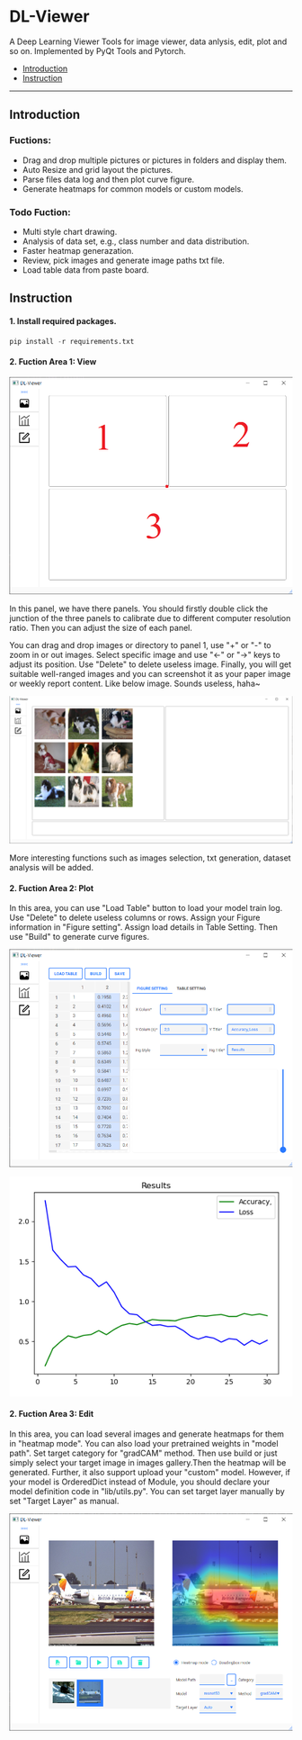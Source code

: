 # DL-Viewer
A Deep Learning Viewer Tools for image viewer, data anlysis, edit, plot and so on. Implemented by PyQt Tools and Pytorch.

- [Introduction](#Introduction)
- [Instruction](#Instruction)
------------

## Introduction
### Fuctions:
- Drag and drop multiple pictures or pictures in folders and display them.
- Auto Resize and grid layout the pictures.
- Parse files data log and then plot curve figure.
- Generate heatmaps for common models or custom models.

### Todo Fuction:
- Multi style chart drawing.
- Analysis of data set, e.g., class number and data distribution.
- Faster heatmap generazation.
- Review, pick images and generate image paths txt file. 
- Load table data from paste board. 

## Instruction
#### 1. Install required packages.
``` python
pip install -r requirements.txt
```

#### 2. Fuction Area 1: View

![](./figures/View.png)

In this panel, we have there panels. You should firstly double click the junction of the three panels to calibrate due to different computer resolution ratio. Then you can adjust the size of each panel.

You can drag and drop images or directory to panel 1, use "+" or "-" to zoom in or out images. Select specific image and use "←" or "→" keys to adjust its position. Use "Delete" to delete useless image. Finally, you will get suitable well-ranged images and you can screenshot it as your paper image or weekly report content. Like below image. Sounds useless, haha~

![](./figures/View_panel1.png)

More interesting functions such as images selection, txt generation, dataset analysis will be added.


#### 2. Fuction Area 2: Plot
In this area, you can use "Load Table" button to load your model train log. Use "Delete" to delete useless columns or rows. Assign your Figure information in "Figure setting". Assign load details in Table Setting. Then use "Build" to generate curve figures.

![](./figures/Plot.png)    

![](./figures/plot_figure1.png)

#### 2. Fuction Area 3: Edit
In this area, you can load several images and generate heatmaps for them in "heatmap mode". You can also load your pretrained weights in "model path". Set target category for "gradCAM" method. Then use build or just simply select your target image in images gallery.Then the heatmap will be generated. Further, it also support upload your "custom" model. However, if your model is OrderedDict instead of Module, you should declare your model definition code in "lib/utils.py". You can set target layer manually by set "Target Layer" as manual.

![](./figures/edit.png)
